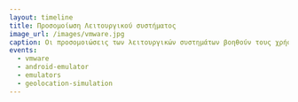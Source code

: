 ```yaml
---
layout: timeline 
title: Προσομοίωση Λειτουργικού συστήματος
image_url: /images/vmware.jpg
caption: Οι προσομοιώσεις των λειτουργικών συστημάτων βοηθούν τους χρήστες να τρέξουν διάφορα λειτουργικά συστήματα χωρίς να τα εγκαταστήσουν σε φυσικούς σκληρούς δίσκους παρά μόνο σε εικονικούς.
events:
  - vmware
  - android-emulator
  - emulators
  - geolocation-simulation  
---
```

